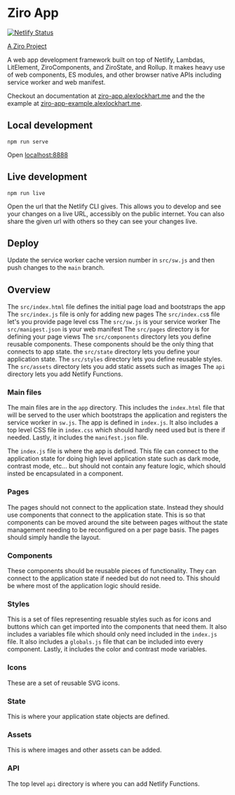 # Ziro App

[![Netlify Status](https://api.netlify.com/api/v1/badges/94f0c469-abb9-4222-b6e1-c5c4b6301762/deploy-status)](https://app.netlify.com/sites/ziro-app-example/deploys)

[A Ziro Project](https://ziro.alexlockhart.me/)

A web app development framework built on top of Netlify, Lambdas, LitElement, ZiroComponents, and ZiroState, and Rollup. It makes heavy use of web components, ES modules, and other browser native APIs including service worker and web manifest.

Checkout an documentation at [ziro-app.alexlockhart.me](https://ziro-app.alexlockhart.me) and the the example at [ziro-app-example.alexlockhart.me](https://ziro-app-example.alexlockhart.me).

## Local development

```
npm run serve
```

Open [localhost:8888](http://localhost:8888)

## Live development

```
npm run live
```

Open the url that the Netlify CLI gives. This allows you to develop and see your changes on a live URL, accessibly on the public internet. You can also share the given url with others so they can see your changes live.

## Deploy

Update the service worker cache version number in  `src/sw.js` and then push changes to the `main` branch.

## Overview

The `src/index.html` file defines the initial page load and bootstraps the app
The `src/index.js` file is only for adding new pages
The `src/index.cs`s file let's you provide page level css
The `src/sw.js` is your service worker
The `src/manigest.json` is your web manifest
The `src/pages` directory is for defining your page views
The `src/components` directory lets you define reusable components. These components should be the only thing that connects to app state.
the `src/state` directory lets you define your application state.
The `src/styles` directory lets you define reusable styles.
The `src/assets` directory lets you add static assets such as images
The `api` directory lets you add Netlify Functions.

### Main files

The main files are in the `app` directory. This includes the `index.html` file that will be served to the user which bootstraps the application and registers the service worker in `sw.js`. The app is defined in `index.js`. It also includes a top level CSS file in `index.css` which should hardly need used but is there if needed. Lastly, it includes the `manifest.json` file.

The `index.js` file is where the app is defined. This file can connect to the application state for doing high level application state such as dark mode, contrast mode, etc... but should not contain any feature logic, which should insted be encapsulated in a component.

### Pages

The pages should not connect to the application state. Instead they should use components that connect to the application state. This is so that components can be moved around the site between pages without the state management needing to be reconfigured on a per page basis. The pages should simply handle the layout.

### Components

These components should be reusable pieces of functionality. They can connect to the application state if needed but do not need to. This should be where most of the application logic should reside.

### Styles

This is a set of files representing resuable styles such as for icons and buttons which can get imported into the components that need them. It also includes a variables file which should only need included in the `index.js` file. It also includes a `globals.js` file that can be included into every component. Lastly, it includes the color and contrast mode variables.

### Icons

These are a set of reusable SVG icons.

### State

This is where your application state objects are defined.

### Assets

This is where images and other assets can be added.

### API

The top level `api` directory is where you can add Netlify Functions.
